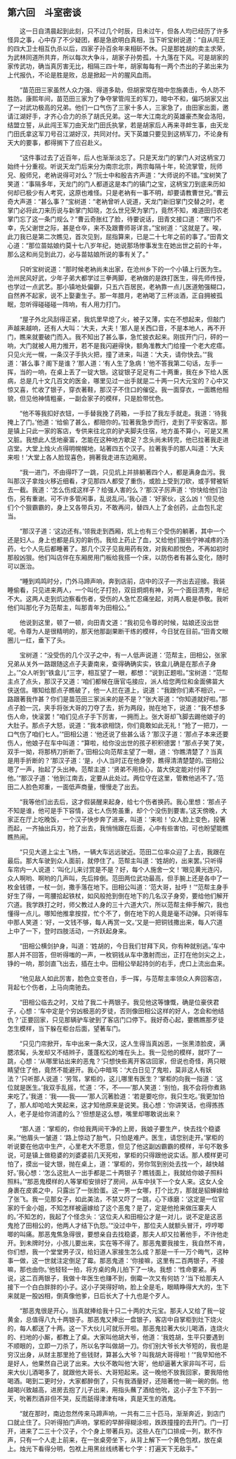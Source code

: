 ## 第六回　斗室密谈

　　这一日自清晨起到此刻，只不过几个时辰，日未过午，但各人均已经历了许多怪异之事，心中存了不少疑团，都是急欲明白真相，当下听宝树说道：“自从闯王的四大卫士相互仇杀以后，四家子孙百余年来相斫不休。只是那姓胡的卖主求荣，为武林同道所共弃，所以每次大争斗，胡家子孙势孤，十九落在下风。可是胡家的家传武功，确当真厉害无比，相隔三四十年，胡家每每有一两个杰出的子弟出来为上代报仇，不论是胜是败，总是掀起一片的腥风血雨。

　　“苗范田三家虽然人众力强、得道多助，但胡家常在暗中忽施袭击，令人防不胜防。康熙年间，苗范田三家为了争夺掌管闯王的军刀，暗中不和，偏巧胡家又出了一对武功极高的兄弟。他们一口气伤了三家十多人，三家急了，由田家出面，邀请江湖好手，才齐心合力的杀了胡氏兄弟。这一年大江南北的英雄豪杰聚会洛阳，结盟立誓，从此闯王军刀由天龙门田氏执掌，若是胡家后人再来寻衅生事，由天龙门田氏拿这军刀号召江湖好汉，共同对付。天下英雄只要见到这柄军刀，不论身有天大的要事，都得搁下了应召赴义。

　　“这件事过去了近百年，后人也渐渐淡忘了。只是天龙门的掌门人对这柄宝刀始终十分重视。听说天龙门后来分为南宗北宗，两宗每隔十年，轮流掌管，阮师兄、殷师兄，老衲说得可对么？”阮士中和殷吉齐声道：“大师说的不错。”宝树笑了笑道：“事隔多年，天龙门的门人都道这是本门的镇门之宝，这柄宝刀到底来历如何却已极少有人考究，这原也难怪。只是老衲有一事不明，却要请教曹世兄。”曹云奇大声道：“甚么事？”宝树道：“老衲曾听人说道，天龙门新旧掌门交替之时，老掌门必将此刀来历说与新掌门知晓，怎么世兄荣为掌门，竟然不知，难道田归农老掌门忘了这一条门规么？”曹云奇胀红了脸，待要说话，田青文接口道：“寒门不幸，先父谢世之际，甚是仓卒，来不及跟曹师哥详言。”宝树道：“这就是了。唉，此刀我已是第二次瞧见，首次见到，屈指算来，已是二十七年之前的事了。”田青文心道：“那位苗姑娘约莫十七八岁年纪，她说那场惨事发生在她出世之前的十年，那么这和尚见到此刀，必与苗姑娘所说的事有关了。”

　　只听宝树说道：“那时候老衲尚未出家，在沧州乡下的一个小镇上行医为生。沧州民风好武，少年子弟大都学过三拳两脚，老衲做的是跌打医生，得先师传授，也学过一点武艺。那小镇地处偏僻，只五六百居民，老衲靠一点儿医道勉强糊口，自然养不起家，说不上娶妻生子。那一年腊月，老衲喝了三杯淡酒，正自拥被孤眠，忽听得碰碰碰一阵响，有人用力打门。

　　“屋子外北风刮得正紧，我炕里早熄了火，被子又薄，实在不想起来，但敲门声越来越响，还有人大叫：‘大夫，大夫！’那人是关西口音，不是本地人，再不开门，瞧来就要破门而入。我不知出了甚么事，急忙披衣起来。刚拔开门闩，砰的一响，大门就被人用力推开，若不是我闪避得快，额角准教大门给撞一个老大疙瘩。只见火光一幌，一条汉子手执火把，撞了进来，叫道：‘大夫，请你快去。’“我道：‘甚么事？阁下是谁？’那人道：‘有人生了急病！’他不答我第二句话，左手一挥，当的一响，在桌上丢了一锭大银。这锭银子足足有二十两重，我在乡下给人医病，总是几十文几百文的医金，哪里见过一出手就是二十两一只大元宝的？心中又惊又喜，忙收了银子，穿衣著鞋，那汉子不住口的催促。我一面穿衣，一面瞧他相貌，但见他神情粗豪，一副会家子的模样，只是脸带忧色。

　　“他不等我扣好衣钮，一手替我挽了药箱，一手拉了我左手就走。我道：‘待我掩上了门。’他道：‘给偷了甚么，都赔你的。’拉著我急步而行，走到了平安客店。那是镇上只此一家的客店，专供来往北京的驴夫脚夫住宿，地方虽不算小，可是又黑又脏。我想此人恁地豪富，怎能在这种地方歇足？念头尚未转完，他已拉著我走进店堂。大堂上烛火点得明幌幌地，站著四五个汉子。拉著我手的那人叫道：‘大夫来啦！’大堂上各人脸现喜色，拥著我走进东边厢房。

　　“我一进门，不由得吓了一跳，只见炕上并排躺著四个人，都是满身血污。我叫那汉子拿烛火移近细看，才见那四人都受了重伤，或脸上受到刀砍，或手臂被斩去一截。我道：‘怎么伤成这样子？给强人害的么？’那汉子厉声道：‘你快给他们治伤，另有重谢。可不许多管闲事，乱说乱问。’我心道：‘好家伙，这么凶！’但见他们个个狠霸霸的，身上又各带兵刃，不敢再问，替四人上了金创药，止血包扎定当。

　　“那汉子道：‘这边还有。’领我走到西厢，炕上也有三个受伤的躺著，其中一个还是妇人。身上也都是兵刃的新伤。我给上药止了血，又给他们服些宁神减疼的汤药，七个人先后都睡著了。那几个汉子见我用药有效，对我和颜悦色，不再如初时那般凶狠。他们叫店伴在东厢房用门板给我搭一个床，以防伤者有甚么变化，随时可以医治。

　　“睡到鸡鸣时分，门外马蹄声响，奔到店前，店中的汉子一齐出去迎接。我装睡偷看，只见进来两人，一个叫化子打扮，双目炯炯有神，另一个面目清秀，年纪不大。这两人走到炕边察看伤者，受伤的人急忙忍痛坐起，对两人极是恭敬。我听他们叫那化子为范帮主，叫那青年为田相公。”

　　他说到这里，顿了一顿，向田青文道：“我初见令尊的时候，姑娘还没出世呢。令尊为人是很精明的，那天他那副果断干练的模样，今日犹在目前。”田青文眼圈儿一红，垂下了头。

　　宝树道：“没受伤的几个汉子之中，有一人低声说道：‘范帮主，田相公，张家兄弟从关外一路跟随这点子夫妻南来，查得确确实实，铁盒儿确是在那点子身上。’”众人听到“铁盒儿”三字，相互望了一眼，都想：“说到正题啦。”宝树道：“范帮主点了点头，那汉子又道：‘咱们都候在唐官屯接应，派人给您两位和金面佛苗大侠送信。哪知给那点子瞧破了，他一人拦在道上，说道：“我跟你们素不相识，一路跟著我作甚？你们是苗范田三家派来的是不是？”张大哥道：“你知道就好啦。”那点子脸一沉，夹手将张大哥的刀夺了去，折为两段，抛在地下，说道：“我不想多伤人命，快滚罢！”咱们见点子手下厉害，一拥而上。张大哥却飞脚去踢他娘子的大肚子。那点子大怒，说道：“我本欲相饶，你们竟敢如此无礼！”抢了一把刀，一口气伤了咱们七人。’“田相公道：‘他还说了些甚么话？’那汉子道：‘那点子本来还要伤人，他娘子在车中叫道：“算啦，给你没出世的孩子积积德罢！”那点子笑了笑，双手一拗，将那柄刀折断了。’田相公向范帮主望了一眼，道：‘你瞧清楚了？当真是用手折断的？’那汉子道：‘是，小人当时正在他身旁，瞧得清清楚楚的。’田相公嗯了一声，抬起了头出神。范帮主道：‘贤弟不用担心，苗大侠定能对付得了他。’“那汉子道：‘他到江南去，定要从此处过。两位守在这里，管教他逃不了。’范田二人脸色郑重，一面低声商量，慢慢走了出去。

　　“我等他们出去后，这才假装醒来起身，给七个伤者换药。我心里想：‘那点子不知是谁，他可是手下容情，这七人伤势虽重，却个个没伤到要害。’这天傍晚，大家正在厅上吃晚饭，一个汉子快步奔了进来，叫道：‘来啦！’众人脸上变色，投箸而起，一齐抽出兵刃，抢了出去，我悄悄跟在后面，心中有些害怕，可也盼望能瞧瞧热闹。

　　“只见大道上尘土飞杨，一辆大车远远驶近。范田二位率众迎了上去，我跟在最后。那大车驶到众人面前，就停住了。范帮主叫道：‘姓胡的，出来罢。’只听得车帘内一人说道：‘叫化儿来讨赏是不是？好，每个人施舍一文！’眼见黄光连闪，众人啊哟、啊哟的几声叫，先后摔倒。范田两位武功最高，但手腕上还是各中了一枚金钱镖，一杖一剑，撒手落在地下。田相公叫道：‘范大哥，扯呼！’“范帮主身手好生了得，一弯腰拾起铁杖，如风般抢到倒在地下的几名汉子身旁，要给他们解开穴道。我学跌打之时，师父教过人身的三十六道大穴，所以范帮主伸手解穴，我也懂得一点儿。哪知他推拿按捏，忙个不了，倒在地下的人竟是毫不动弹。只听得车中那人笑道：‘好，一文钱不够，每人再赏一文。’又是一把铜钱撒出来，每人穴道上中了一下，登时四肢活动，一齐跃起身来。

　　“田相公横剑护身，叫道：‘姓胡的，今日我们甘拜下风，你有种就别逃。’车中那人并不回答，但听得嗤的一声，一枚铜钱从车中激射而出，正打在他剑尖之上，铮的一响，那剑直飞出去，插在土中。田相公举起持剑的右手，虎口上流出血来。

　　“他见敌人如此厉害，脸色立变苍白，手一挥，与范帮主率领众人奔回客店，背起七个伤者，上马向南驰去。

　　“田相公临去之时，又给了我二十两银子。我见他这等慷慨，确是位豪侠君子，心想：‘车中定是个穷凶极恶的歹徒，否则像田相公这样的好人，怎会和他结仇？’正要回家，只见那辆驴车驶到了客店门口停下。我好奇心起，要瞧瞧那歹徒怎生模样，当下躲在柜台后面，望著车门。

　　“只见门帘掀开，车中出来一条大汉，这人生得当真凶恶，一张黑漆脸皮，满腮浓髯，头发却又不结辫子，蓬蓬松松的堆在头上。我一见他的模样，就吓了一跳，心想：‘从哪里钻出来的恶鬼？’只想快些离开客店回家，但说也奇怪，两只眼睛望住了他，竟然不能避开。我心中暗骂：‘大白日见了鬼啦，莫非这人有妖法？’只听那人说道：‘劳驾，掌柜的，这儿哪里有医生？’掌柜的向我一指道：‘这位就是医生。’我双手乱摇，忙道：‘不，不——’那人笑道：‘别怕，我不会将你煮熟来吃了。’我道：‘我——我——’那人沉著脸道：‘若是要吃你，我只生吃。’我更加怕了，那人却哈哈大笑起来，这才知他原来是说笑。我心想：‘你讲笑话，也得拣拣人，老子是给你消遣的么？’但想是这么想，嘴里却哪敢说出来？

　　“那人道：‘掌柜的，你给我两间干净的上房，我娘子要生产，快去找个稳婆来。’“他眉头一皱道：‘路上惊动了胎气，只怕是难产。医生，请您别走开。’掌柜的听说要在他店中生产，心里老大不愿意，但见了他这副凶霸霸的模样，半句不敢多说，可是镇上做稳婆的刘婆婆前几天死啦，掌柜的只得跟他说实话。那人模样更可怕了，摸出一锭大银，抛在桌上，道：‘掌柜的，劳你驾到别处去找一个，越快越好。’我心想：‘怎么这批人一出手都是二十两银子？瞧钱面上，我就给你娘子照料照料。’“那恶鬼模样的人等掌柜安排好了房间，从车中扶下一个女人来。这女人全身裹在皮裘之中，只露出了一张脸蛋。这一男一女哪，打个比方，那就是貂蝉嫁给了张飞。我一见那女子，如此美法，不禁又吓了一跳，心下琢磨：‘这定是一位官家的千金小姐，不知怎样被逼嫁给了这个恶鬼？是了，定是他抢来做压寨夫人的。’不知怎的，我起了个怪念头：‘这位夫人和田相公才是一对儿，说不定是这恶鬼抢了田相公的，他两人才结下仇怨。’“没过中午，那位夫人就额头冒汗，哼哼唧唧的叫痛。那恶鬼焦急得很，要想亲自去找稳婆，那夫人却又拉著他手，不许他走开。到未牌时分，小孩儿要出来，实在等不得了。那恶鬼要我接生，我自然不肯，你们想，我一个堂堂男子汉，给妇道人家接生怎么成？那是一千一万个晦气，这种事一做，这一世就注定倒足了霉。那恶鬼道：‘你接嘛，这里有二百两银子，不接嘛，那也由你。’他轻轻一拍，将方桌的角儿拍下了一块。我想：‘性命要紧。再说，这二百两银子，我做十年医生也赚不到，倒霉一次又有何妨？’当下给那夫人接下一个白白胖胖的小子。这小子哭得好响，脸上全是毛，眼睛睁得大大的，生下来就是一股凶相，倒真像他爹，日后长大了十九也是个歹人。

　　“那恶鬼很是开心，当真就捧给我十只二十两的大元宝。那夫人又给了我一锭黄金，总值得八九十两银子。那恶鬼又捧出一盘银子，客店中自掌柜到灶下烧火的，每人都送了十两。这一下大伙儿可就乐开啦。那恶鬼拉著大伙儿喝酒，连烧火的、扫地的小厮，都教上了桌。大家叫他胡大爷，他道：‘我姓胡，生平只要遇到不顺眼的，立即一刀杀了，所以名字叫做胡一刀。你们别大爷长大爷短的，我也是穷汉出身，从财主那里抢了些钱财，算甚么大爷？叫我胡大哥得啦！’“我早知他不是好人，他果然自己说了出来。大伙不敢叫他‘大哥’，他却逼著大家非叫不可，后来大伙儿酒喝多了，就跟他大哥长、大哥短起来。这一晚他不放我回家，要我陪他喝酒。喝到二更时分，大家都醉倒了，只有我酒量好，还陪著他一碗一碗的倒。他越喝兴致越高，进房去抱了儿子出来，用指头蘸了酒给他吮，这小子生下不到一天，吮著烈酒非但不哭，反而舐得津津有味，真是天生的酒鬼。

　　“就在那时，南边忽然传来马蹄声响，一共有二三十匹马，渐渐奔近，到店门口就止住了。只听得拍门声响，掌柜的早醉得糊涂啦，跌跌撞撞的去开门。门一打开，进来了二三十个汉子，个个身上带著兵刃。这些人在门口排成一列，默不作声，只有一个人走上前来，在一张桌旁坐下，从背上解下一个黄色包袱，放在桌上。烛光下看得分明，包袱上用黑丝线绣著七个字：打遍天下无敌手。”